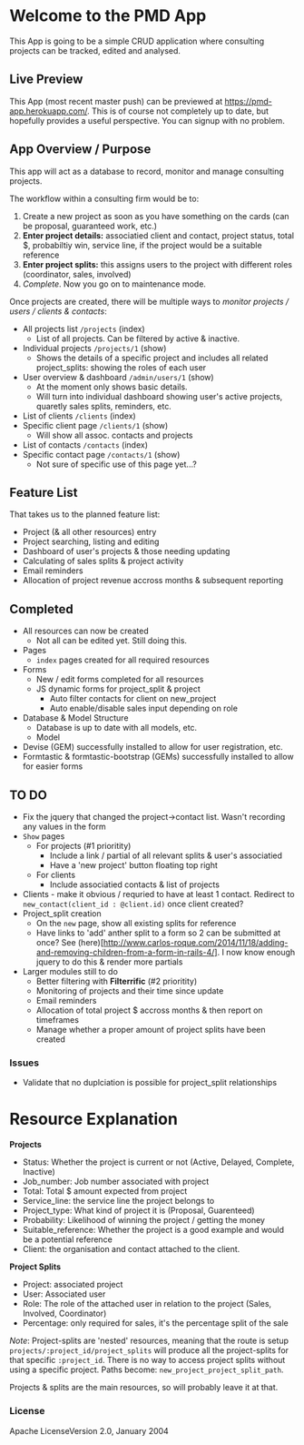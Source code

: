 Welcome to the PMD App
==================

This App is going to be a simple CRUD application where consulting projects can be tracked, edited and analysed.

## Live Preview

This App (most recent master push) can be previewed at https://pmd-app.herokuapp.com/. This is of course not completely up to date, but hopefully provides a useful perspective. You can signup with no problem.

## App Overview / Purpose

This app will act as a database to record, monitor and manage consulting projects.

The workflow within a consulting firm would be to:
1. Create a new project as soon as you have something on the cards (can be proposal, guaranteed work, etc.)
2. **Enter project details:** associatied client and contact, project status, total $, probabiltiy win, service line, if the project would be a suitable reference
3. **Enter project splits:** this assigns users to the project with different roles (coordinator, sales, involved)
4. *Complete*. Now you go on to maintenance mode.

Once projects are created, there will be multiple ways to *monitor projects / users / clients & contacts*:
- All projects list `/projects` (index)
  - List of all projects. Can be filtered by active & inactive.
- Individual projects `/projects/1` (show)
  - Shows the details of a specific project and includes all related project_splits: showing the roles of each user
- User overview & dashboard `/admin/users/1` (show)
  - At the moment only shows basic details.
  - Will turn into individual dashboard showing user's active projects, quaretly sales splits, reminders, etc.
- List of clients `/clients` (index)
- Specific client page `/clients/1` (show)
  - Will show all assoc. contacts and projects
- List of contacts `/contacts` (index)
- Specific contact page `/contacts/1` (show)
  - Not sure of specific use of this page yet...?

## Feature List

That takes us to the planned feature list:
- Project (& all other resources) entry
- Project searching, listing and editing
- Dashboard of user's projects & those needing updating
- Calculating of sales splits & project activity
- Email reminders
- Allocation of project revenue accross months & subsequent reporting


## Completed

- All resources can now be created
  - Not all can be edited yet. Still doing this.
- Pages
  - `index` pages created for all required resources
- Forms
  - New / edit forms completed for all resources
  - JS dynamic forms for project_split & project
    - Auto filter contacts for client on new_project
    - Auto enable/disable sales input depending on role
- Database & Model Structure
  - Database is up to date with all models, etc.
  - Model
- Devise (GEM) successfully installed to allow for user registration, etc.
- Formtastic & formtastic-bootstrap (GEMs) successfully installed to allow for easier forms

## TO DO

- Fix the jquery that changed the project->contact list. Wasn't recording any values in the form
- `Show` pages
  - For projects (#1 prioritity)
    - Include a link / partial of all relevant splits & user's associatied
    - Have a 'new project' button floating top right
  - For clients
    - Include associatied contacts & list of projects
- Clients - make it obvious / requried to have at least 1 contact. Redirect to `new_contact(client_id : @client.id)` once client created?
- Project_split creation
  - On the `new` page, show all existing splits for reference
  - Have links to 'add' anther split to a form so 2 can be submitted at once? See (here)[http://www.carlos-roque.com/2014/11/18/adding-and-removing-children-from-a-form-in-rails-4/]. I now know enough jquery to do this & render more partials
- Larger modules still to do
  - Better filtering with **Filterrific** (#2 prioritity)
  - Monitoring of projects and their time since update
  - Email reminders
  - Allocation of total project $ accross months & then report on timeframes
  - Manage whether a proper amount of project splits have been created

### Issues

- Validate that no duplciation is possible for project_split relationships

# Resource Explanation

**Projects**
- Status: Whether the project is current or not (Active, Delayed, Complete, Inactive)
- Job_number: Job number associated with project
- Total: Total $ amount expected from project
- Service_line: the service line the project belongs to
- Project_type: What kind of project it is (Proposal, Guarenteed)
- Probability: Likelihood of winning the project / getting the money
- Suitable_reference: Whether the project is a good example and would be a potential reference
- Client: the organisation and contact attached to the client.

**Project Splits**
- Project: associated project
- User: Associated user
- Role: The role of the attached user in relation to the project (Sales, Involved, Coordinator)
- Percentage: only required for sales, it's the percentage split of the sale

*Note*: Project-splits are 'nested' resources, meaning that the route is setup `projects/:project_id/project_splits` will produce all the project-splits for that specific `:project_id`. There is no way to access project splits without using a specific project. Paths become: `new_project_project_split_path`.

Projects & splits are the main resources, so will probably leave it at that.

### License

Apache LicenseVersion 2.0, January 2004